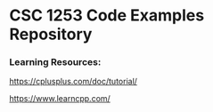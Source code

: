 # CSC 1253 Code Examples Repository


### Learning Resources:

https://cplusplus.com/doc/tutorial/

https://www.learncpp.com/
